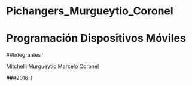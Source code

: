 # Pichangers_Murgueytio_Coronel
# Programación Dispositivos Móviles

##Integrantes

  Mitchelli Murgueytio
  Marcelo Coronel
  
  
###2016-I  
  



